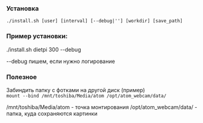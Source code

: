 ### Установка

`./install.sh [user] [interval] [--debug|''] [workdir] [save_path]`

### Пример установки:

./install.sh dietpi 300 --debug

--debug пишем, если нужно логирование

### Полезное

Забиндить папку с фотками на другой диск (пример)  
`mount --bind /mnt/toshiba/Media/atom /opt/atom_webcam/data/`

/mnt/toshiba/Media/atom - точка монтирования
/opt/atom_webcam/data/ - папка, куда сохраняются картинки
